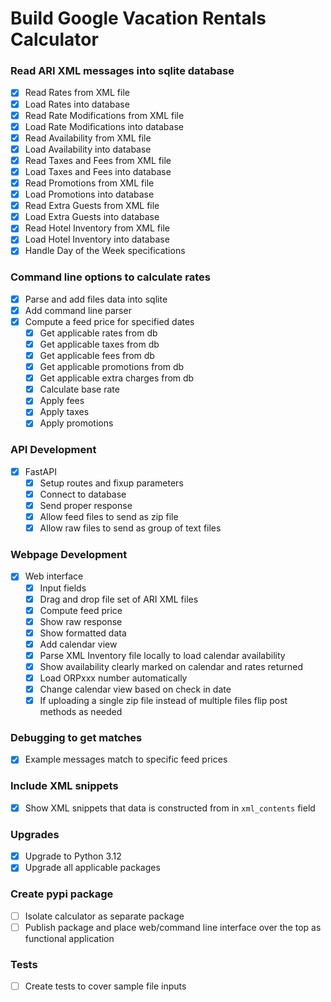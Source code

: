 # Build Google Vacation Rentals Calculator

### Read ARI XML messages into sqlite database

- [X] Read Rates from XML file
- [X] Load Rates into database
- [X] Read Rate Modifications from XML file
- [X] Load Rate Modifications into database
- [X] Read Availability from XML file
- [X] Load Availability into database
- [X] Read Taxes and Fees from XML file
- [X] Load Taxes and Fees into database
- [X] Read Promotions from XML file
- [X] Load Promotions into database
- [X] Read Extra Guests from XML file
- [X] Load Extra Guests into database
- [X] Read Hotel Inventory from XML file
- [X] Load Hotel Inventory into database
- [X] Handle Day of the Week specifications

### Command line options to calculate rates

- [X] Parse and add files data into sqlite
- [X] Add command line parser
- [X] Compute a feed price for specified dates
    - [X] Get applicable rates from db
    - [X] Get applicable taxes from db
    - [X] Get applicable fees from db
    - [X] Get applicable promotions from db
    - [X] Get applicable extra charges from db
    - [X] Calculate base rate
    - [X] Apply fees
    - [X] Apply taxes
    - [X] Apply promotions

### API Development

- [X] FastAPI
    - [X] Setup routes and fixup parameters
    - [X] Connect to database
    - [X] Send proper response
    - [X] Allow feed files to send as zip file
    - [X] Allow raw files to send as group of text files

### Webpage Development

- [X] Web interface
    - [X] Input fields
    - [X] Drag and drop file set of ARI XML files
    - [X] Compute feed price
    - [X] Show raw response
    - [X] Show formatted data
    - [X] Add calendar view
    - [X] Parse XML Inventory file locally to load calendar availability
    - [X] Show availability clearly marked on calendar and rates returned
    - [X] Load ORPxxx number automatically
    - [X] Change calendar view based on check in date
    - [X] If uploading a single zip file instead of multiple files flip post methods as needed

### Debugging to get matches

- [X] Example messages match to specific feed prices

### Include XML snippets

- [X] Show XML snippets that data is constructed from in `xml_contents` field

### Upgrades

- [X] Upgrade to Python 3.12
- [X] Upgrade all applicable packages

### Create pypi package

- [ ] Isolate calculator as separate package
- [ ] Publish package and place web/command line interface over the top as functional application

### Tests

- [ ] Create tests to cover sample file inputs

